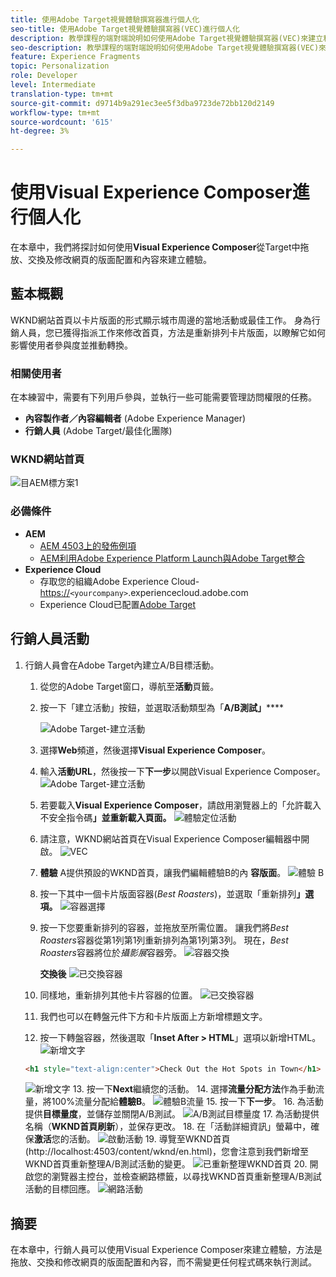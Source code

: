 ```yaml
---
title: 使用Adobe Target視覺體驗撰寫器進行個人化
seo-title: 使用Adobe Target視覺體驗撰寫器(VEC)進行個人化
description: 教學課程的端對端說明如何使用Adobe Target視覺體驗撰寫器(VEC)來建立和提供個人化體驗。
seo-description: 教學課程的端對端說明如何使用Adobe Target視覺體驗撰寫器(VEC)來建立和提供個人化體驗。
feature: Experience Fragments
topic: Personalization
role: Developer
level: Intermediate
translation-type: tm+mt
source-git-commit: d9714b9a291ec3ee5f3dba9723de72bb120d2149
workflow-type: tm+mt
source-wordcount: '615'
ht-degree: 3%

---
```



# 使用Visual Experience Composer進行個人化

在本章中，我們將探討如何使用&#x200B;**Visual Experience Composer**&#x200B;從Target中拖放、交換及修改網頁的版面配置和內容來建立體驗。

## 藍本概觀

WKND網站首頁以卡片版面的形式顯示城市周邊的當地活動或最佳工作。 身為行銷人員，您已獲得指派工作來修改首頁，方法是重新排列卡片版面，以瞭解它如何影響使用者參與度並推動轉換。

### 相關使用者

在本練習中，需要有下列用戶參與，並執行一些可能需要管理訪問權限的任務。

* **內容製作者／內容編輯者** (Adobe Experience Manager)
* **行銷人員** (Adobe Target/最佳化團隊)

### WKND網站首頁

![目AEM標方案1](assets/personalization-use-case-3/aem-target-use-case-3.png)

### 必備條件

* **AEM**
   * [AEM  4503上的發佈例項](./implementation.md#getting-aem) 
   * [AEM利用Adobe Experience Platform Launch與Adobe Target整合](./using-launch-adobe-io.md#aem-target-using-launch-by-adobe)
* **Experience Cloud**
   * 存取您的組織Adobe Experience Cloud- <https://>`<yourcompany>`.experiencecloud.adobe.com
   * Experience Cloud已配置[Adobe Target](https://experiencecloud.adobe.com)

## 行銷人員活動

1. 行銷人員會在Adobe Target內建立A/B目標活動。
   1. 從您的Adobe Target窗口，導航至&#x200B;**活動**&#x200B;頁籤。
   2. 按一下「建立活動」按鈕，並選取活動類型為「**A/B測試」******

      ![Adobe Target-建立活動](assets/personalization-use-case-2/create-ab-activity.png)
   3. 選擇&#x200B;**Web**&#x200B;頻道，然後選擇&#x200B;**Visual Experience Composer**。
   4. 輸入&#x200B;**活動URL**，然後按一下&#x200B;**下一步**以開啟Visual Experience Composer。
      ![Adobe Target-建立活動](assets/personalization-use-case-2/create-activity-ab-name.png)
   5. 若要載入&#x200B;**Visual Experience Composer**，請啟用瀏覽器上的「允許載入不安全指令碼&#x200B;**」並重新載入頁面。**
      ![體驗定位活動](assets/personalization-use-case-1/load-unsafe-scripts.png)
   6. 請注意，WKND網站首頁在Visual Experience Composer編輯器中開啟。
      ![VEC](assets/personalization-use-case-2/vec.png)
   7. **體驗** A提供預設的WKND首頁，讓我們編輯體驗B的內 **容版面**。
      ![體驗 B](assets/personalization-use-case-3/use-case3-experience-b.png)
   8. 按一下其中一個卡片版面容器(*Best Roasters*)，並選取「重新排列&#x200B;**」選項。**
      ![容器選擇](assets/personalization-use-case-3/container-selection.png)
   9. 按一下您要重新排列的容器，並拖放至所需位置。 讓我們將&#x200B;*Best Roasters*&#x200B;容器從第1列第1列重新排列為第1列第3列。 現在，*Best Roasters*&#x200B;容器將位於&#x200B;*攝影展*容器旁。
      ![容器交換](assets/personalization-use-case-3/container-swap.png)

      **交換後**
      ![已交換容器](assets/personalization-use-case-3/after-swap-1-3.png)
   10. 同樣地，重新排列其他卡片容器的位置。
      ![已交換容器](assets/personalization-use-case-3/after-swap-all.png)
   11. 我們也可以在轉盤元件下方和卡片版面上方新增標題文字。
   12. 按一下轉盤容器，然後選取「**Inset After > HTML**」選項以新增HTML。
      ![新增文字](assets/personalization-use-case-3/add-text.png)

      ```html
      <h1 style="text-align:center">Check Out the Hot Spots in Town</h1>
      ```

      ![新增文字](assets/personalization-use-case-3/after-changes.png)
   13. 按一下&#x200B;**Next**&#x200B;繼續您的活動。
   14. 選擇&#x200B;**流量分配方法**&#x200B;作為手動流量，將100%流量分配給&#x200B;**體驗B**。
      ![體驗B流量](assets/personalization-use-case-2/traffic.png)
   15. 按一下&#x200B;**下一步**。
   16. 為活動提供&#x200B;**目標量度**，並儲存並關閉A/B測試。
      ![A/B測試目標量度](assets/personalization-use-case-2/goal-metric.png)
   17. 為活動提供名稱（**WKND首頁刷新**），並保存更改。
   18. 在「活動詳細資訊」螢幕中，確保&#x200B;**激活**您的活動。
      ![啟動活動](assets/personalization-use-case-3/save-activity.png)
   19. 導覽至WKND首頁(http://localhost:4503/content/wknd/en.html)，您會注意到我們新增至WKND首頁重新整理A/B測試活動的變更。
      ![已重新整理WKND首頁](assets/personalization-use-case-3/activity-result.png)
   20. 開啟您的瀏覽器主控台，並檢查網路標籤，以尋找WKND首頁重新整理A/B測試活動的目標回應。
      ![網路活動](assets/personalization-use-case-3/activity-result.png)

## 摘要

在本章中，行銷人員可以使用Visual Experience Composer來建立體驗，方法是拖放、交換和修改網頁的版面配置和內容，而不需變更任何程式碼來執行測試。
